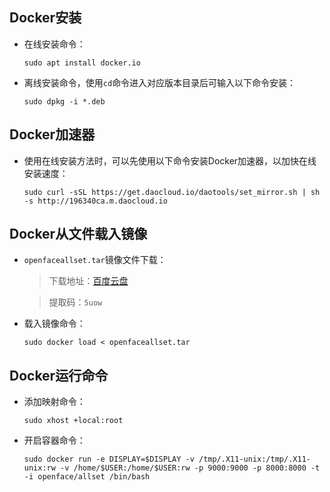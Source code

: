 ## Docker安装 ##

-	在线安装命令：

		sudo apt install docker.io

-	离线安装命令，使用`cd`命令进入对应版本目录后可输入以下命令安装：

		sudo dpkg -i *.deb

## Docker加速器 ##

-	使用在线安装方法时，可以先使用以下命令安装Docker加速器，以加快在线安装速度：

		sudo curl -sSL https://get.daocloud.io/daotools/set_mirror.sh | sh -s http://196340ca.m.daocloud.io

## Docker从文件载入镜像 ##

-	`openfaceallset.tar`镜像文件下载：

	>下载地址：[百度云盘](https://pan.baidu.com/s/1NLzLCBm1Ub9Hxw93t0cXkQ)

	>提取码：`5uow`

-	载入镜像命令：

		sudo docker load < openfaceallset.tar

## Docker运行命令 ##

-	添加映射命令：

		sudo xhost +local:root

-	开启容器命令：

		sudo docker run -e DISPLAY=$DISPLAY -v /tmp/.X11-unix:/tmp/.X11-unix:rw -v /home/$USER:/home/$USER:rw -p 9000:9000 -p 8000:8000 -t -i openface/allset /bin/bash